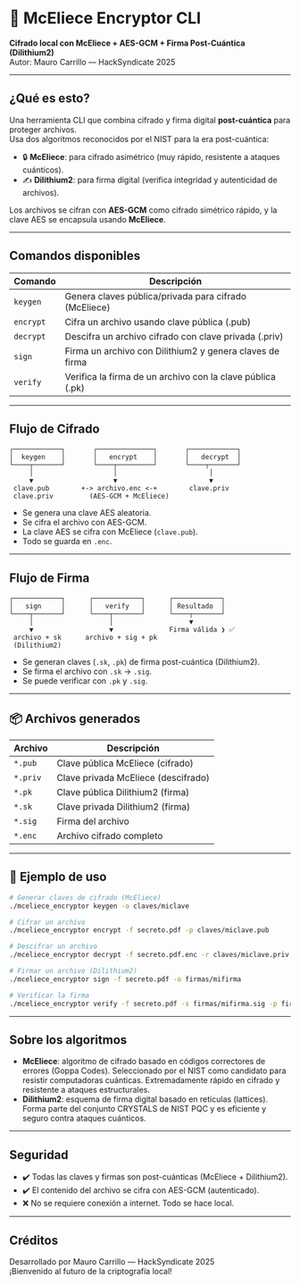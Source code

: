# 🔐 McEliece Encryptor CLI

**Cifrado local con McEliece + AES-GCM + Firma Post-Cuántica (Dilithium2)**  
Autor: Mauro Carrillo — HackSyndicate 2025

---

## ¿Qué es esto?

Una herramienta CLI que combina cifrado y firma digital **post-cuántica** para proteger archivos.  
Usa dos algoritmos reconocidos por el NIST para la era post-cuántica:

- 🔒 **McEliece**: para cifrado asimétrico (muy rápido, resistente a ataques cuánticos).
- ✍️ **Dilithium2**: para firma digital (verifica integridad y autenticidad de archivos).

Los archivos se cifran con **AES-GCM** como cifrado simétrico rápido, y la clave AES se encapsula usando **McEliece**.

---

## Comandos disponibles

| Comando    | Descripción |
|------------|-------------|
| `keygen`   | Genera claves pública/privada para cifrado (McEliece) |
| `encrypt`  | Cifra un archivo usando clave pública (.pub) |
| `decrypt`  | Descifra un archivo cifrado con clave privada (.priv) |
| `sign`     | Firma un archivo con Dilithium2 y genera claves de firma |
| `verify`   | Verifica la firma de un archivo con la clave pública (.pk) |

---

## Flujo de Cifrado

```text
┌────────────┐       ┌──────────────┐       ┌────────────┐
│  keygen    │       │   encrypt    │       │   decrypt  │
└────┬───────┘       └────┬─────────┘       └────┬───────┘
     │                    │                       │
     ▼                    ▼                       ▼
 clave.pub        +-> archivo.enc <-+        clave.priv
 clave.priv         (AES-GCM + McEliece)
```

- Se genera una clave AES aleatoria.
- Se cifra el archivo con AES-GCM.
- La clave AES se cifra con McEliece (`clave.pub`).
- Todo se guarda en `.enc`.

---

## Flujo de Firma

```text
┌────────────┐      ┌────────────┐      ┌────────────┐
│   sign     │      │   verify   │      │ Resultado  │
└────┬───────┘      └────┬───────┘      └────┬───────┘
     │                   │                   ▼
     ▼                   ▼              Firma válida ❯ ✅
 archivo + sk      archivo + sig + pk
 (Dilithium2)
```

- Se generan claves (`.sk`, `.pk`) de firma post-cuántica (Dilithium2).
- Se firma el archivo con `.sk` → `.sig`.
- Se puede verificar con `.pk` y `.sig`.

---

## 📦 Archivos generados

| Archivo         | Descripción |
|------------------|-------------|
| `*.pub`          | Clave pública McEliece (cifrado) |
| `*.priv`         | Clave privada McEliece (descifrado) |
| `*.pk`           | Clave pública Dilithium2 (firma) |
| `*.sk`           | Clave privada Dilithium2 (firma) |
| `*.sig`          | Firma del archivo |
| `*.enc`          | Archivo cifrado completo |

---

## 🚀 Ejemplo de uso

```bash
# Generar claves de cifrado (McEliece)
./mceliece_encryptor keygen -o claves/miclave

# Cifrar un archivo
./mceliece_encryptor encrypt -f secreto.pdf -p claves/miclave.pub

# Descifrar un archivo
./mceliece_encryptor decrypt -f secreto.pdf.enc -r claves/miclave.priv

# Firmar un archivo (Dilithium2)
./mceliece_encryptor sign -f secreto.pdf -o firmas/mifirma

# Verificar la firma
./mceliece_encryptor verify -f secreto.pdf -s firmas/mifirma.sig -p firmas/mifirma.pk
```

---

## Sobre los algoritmos

- **McEliece**: algoritmo de cifrado basado en códigos correctores de errores (Goppa Codes). Seleccionado por el NIST como candidato para resistir computadoras cuánticas. Extremadamente rápido en cifrado y resistente a ataques estructurales.
- **Dilithium2**: esquema de firma digital basado en retículas (lattices). Forma parte del conjunto CRYSTALS de NIST PQC y es eficiente y seguro contra ataques cuánticos.

---

## Seguridad

- ✔️ Todas las claves y firmas son post-cuánticas (McEliece + Dilithium2).
- ✔️ El contenido del archivo se cifra con AES-GCM (autenticado).
- ❌ No se requiere conexión a internet. Todo se hace local.

---

## Créditos

Desarrollado por Mauro Carrillo — HackSyndicate 2025  
¡Bienvenido al futuro de la criptografía local!
